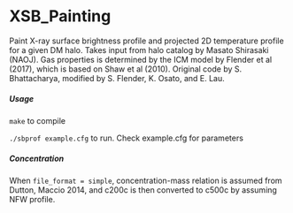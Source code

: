 # XSB_Painting

Paint X-ray surface brightness profile and projected 2D temperature profile for a given DM halo. Takes input from halo catalog by Masato Shirasaki (NAOJ). Gas properties is determined by the ICM model by Flender et al (2017), which is based on Shaw et al (2010). Original code by S. Bhattacharya, modified by S. Flender, K. Osato, and E. Lau.

##### Usage

`make` to compile

`./sbprof example.cfg` to run. Check example.cfg for parameters

##### Concentration

When `file_format = simple`, concentration-mass relation is assumed from Dutton, Maccio 2014, and c200c is then converted to c500c by assuming NFW profile.